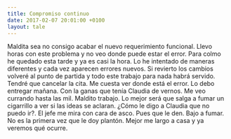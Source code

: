 ```yaml
---
title: Compromiso continuo
date: 2017-02-07 20:01:00 +0100
layout: tale
---
```

Maldita sea no consigo acabar el nuevo requerimiento funcional. Llevo horas con
este problema y no veo donde puede estar el error. Para colmo he quedado esta
tarde y ya es casi la hora. Lo he intentado de maneras diferentes y cada vez
aparecen errores nuevos. Si revierto los cambios volveré al punto de partida y
todo este trabajo para nada habrá servido. Tendré que cancelar la cita. Me
cuesta ver donde está el error. Lo debo entregar mañana. Con la ganas que tenía
Claudia de vernos. Me veo currando hasta las mil. Maldito trabajo. Lo mejor será
que salga a fumar un cigarrillo a ver si las ideas se aclaran. ¿Cómo le digo a
Claudia que no puedo ir?. El jefe me mira con cara de asco. Pues que le den.
Bajo a fumar. No es la primera vez que le doy plantón. Mejor me largo a casa y
ya veremos qué ocurre.
